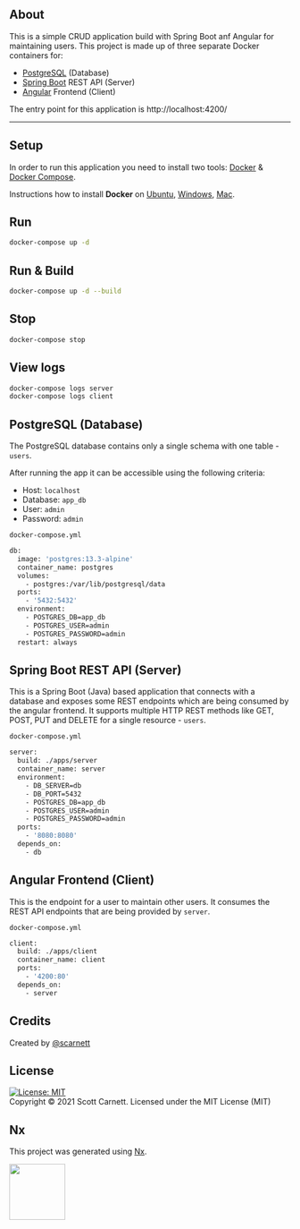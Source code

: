 ## About

This is a simple CRUD application build with Spring Boot anf Angular for maintaining users. This project is made up of three separate Docker containers for:

* [PostgreSQL](https://www.postgresql.org/) (Database)
* [Spring Boot](https://spring.io/projects/spring-boot) REST API (Server)
* [Angular](https://angular.io/) Frontend (Client)

The entry point for this application is http://localhost:4200/

---

## Setup

In order to run this application you need to install two tools: [Docker](https://www.docker.com/) &amp; [Docker Compose](https://docs.docker.com/compose/).

Instructions how to install **Docker** on [Ubuntu](https://docs.docker.com/install/linux/docker-ce/ubuntu/), [Windows](https://docs.docker.com/docker-for-windows/install/), [Mac](https://docs.docker.com/docker-for-mac/install/).

## Run
```bash
docker-compose up -d
```

## Run & Build
```bash
docker-compose up -d --build
```

## Stop
```bash
docker-compose stop
```

## View logs
```bash
docker-compose logs server
docker-compose logs client
```

## PostgreSQL (Database)

The PostgreSQL database contains only a single schema with one table - `users`.

After running the app it can be accessible using the following criteria:

* Host: `localhost`
* Database: `app_db`
* User: `admin`
* Password: `admin`

`docker-compose.yml`

```bash
db:
  image: 'postgres:13.3-alpine'
  container_name: postgres
  volumes:
    - postgres:/var/lib/postgresql/data
  ports:
    - '5432:5432'
  environment:
    - POSTGRES_DB=app_db
    - POSTGRES_USER=admin
    - POSTGRES_PASSWORD=admin
  restart: always
```

## Spring Boot REST API (Server)
This is a Spring Boot (Java) based application that connects with a database and exposes some REST endpoints which are being consumed by the angular frontend. It supports multiple HTTP REST methods like GET, POST, PUT and DELETE for a single resource - `users`.

`docker-compose.yml`

```bash
server:
  build: ./apps/server
  container_name: server
  environment:
    - DB_SERVER=db
    - DB_PORT=5432
    - POSTGRES_DB=app_db
    - POSTGRES_USER=admin
    - POSTGRES_PASSWORD=admin
  ports:
    - '8080:8080'
  depends_on:
    - db
```

## Angular Frontend (Client)

This is the endpoint for a user to maintain other users. It consumes the REST API endpoints that are being provided by `server`.

`docker-compose.yml`

```bash
client:
  build: ./apps/client
  container_name: client
  ports:
    - '4200:80'
  depends_on:
    - server
```

## Credits
Created by [@scarnett](https://github.com/scarnett/)

## License
[![License: MIT](https://img.shields.io/badge/License-MIT-yellow.svg)](https://opensource.org/licenses/MIT)  
Copyright &copy; 2021 Scott Carnett. Licensed under the MIT License (MIT)

## Nx
<p>This project was generated using <a href="https://nx.dev" target="_blank">Nx</a>.</p>
<img src="https://raw.githubusercontent.com/nrwl/nx/master/images/nx-logo.png" width="100" />
